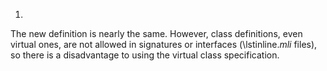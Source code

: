 1.
  The new definition is nearly the same.  However, class definitions,
  even virtual ones, are not allowed in signatures or interfaces
  (\lstinline$.mli$ files), so there is a disadvantage to using the
  virtual class specification.


